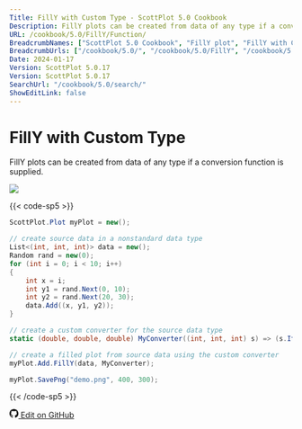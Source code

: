 ```yaml
---
Title: FillY with Custom Type - ScottPlot 5.0 Cookbook
Description: FillY plots can be created from data of any type if a conversion function is supplied.
URL: /cookbook/5.0/FillY/Function/
BreadcrumbNames: ["ScottPlot 5.0 Cookbook", "FillY plot", "FillY with Custom Type"]
BreadcrumbUrls: ["/cookbook/5.0/", "/cookbook/5.0/FillY", "/cookbook/5.0/FillY/Function"]
Date: 2024-01-17
Version: ScottPlot 5.0.17
Version: ScottPlot 5.0.17
SearchUrl: "/cookbook/5.0/search/"
ShowEditLink: false
---
```


# FillY with Custom Type


FillY plots can be created from data of any type if a conversion function is supplied.

[![](/cookbook/5.0/images/Function.png)](/cookbook/5.0/images/Function.png)

{{< code-sp5 >}}

```cs
ScottPlot.Plot myPlot = new();

// create source data in a nonstandard data type
List<(int, int, int)> data = new();
Random rand = new(0);
for (int i = 0; i < 10; i++)
{
    int x = i;
    int y1 = rand.Next(0, 10);
    int y2 = rand.Next(20, 30);
    data.Add((x, y1, y2));
}

// create a custom converter for the source data type
static (double, double, double) MyConverter((int, int, int) s) => (s.Item1, s.Item2, s.Item3);

// create a filled plot from source data using the custom converter
myPlot.Add.FillY(data, MyConverter);

myPlot.SavePng("demo.png", 400, 300);

```

{{< /code-sp5 >}}

<a href='https://github.com/ScottPlot/ScottPlot/blob/main/src/ScottPlot5/ScottPlot5%20Cookbook/Recipes/PlotTypes/FillY.cs'><svg xmlns="http://www.w3.org/2000/svg" width="16" height="16" fill="currentColor" class="mb-1 bi bi-github" viewBox="0 0 16 16">
  <path d="M8 0C3.58 0 0 3.58 0 8c0 3.54 2.29 6.53 5.47 7.59.4.07.55-.17.55-.38 0-.19-.01-.82-.01-1.49-2.01.37-2.53-.49-2.69-.94-.09-.23-.48-.94-.82-1.13-.28-.15-.68-.52-.01-.53.63-.01 1.08.58 1.23.82.72 1.21 1.87.87 2.33.66.07-.52.28-.87.51-1.07-1.78-.2-3.64-.89-3.64-3.95 0-.87.31-1.59.82-2.15-.08-.2-.36-1.02.08-2.12 0 0 .67-.21 2.2.82.64-.18 1.32-.27 2-.27s1.36.09 2 .27c1.53-1.04 2.2-.82 2.2-.82.44 1.1.16 1.92.08 2.12.51.56.82 1.27.82 2.15 0 3.07-1.87 3.75-3.65 3.95.29.25.54.73.54 1.48 0 1.07-.01 1.93-.01 2.2 0 .21.15.46.55.38A8.01 8.01 0 0 0 16 8c0-4.42-3.58-8-8-8"/>
</svg> Edit on GitHub</a>

